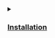<details><summary><h3><a href="https://github.com/AV-ghub/PostgreSQL-Cloud-Solutions/blob/main/Linux/CentOS/Intro/Installation/001%20Installation.md">Installation</a></h3></summary>

  Запустите VirtualBox Менеджер и нажмите на кнопку «Создать».
  

</details>
